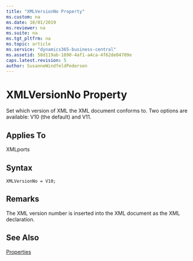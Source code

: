 ```yaml
---
title: "XMLVersionNo Property"
ms.custom: na
ms.date: 10/01/2019
ms.reviewer: na
ms.suite: na
ms.tgt_pltfrm: na
ms.topic: article
ms.service: "dynamics365-business-central"
ms.assetid: 58d119ab-1890-4af1-a4ca-4f62de04709e
caps.latest.revision: 5
author: SusanneWindfeldPedersen
---
```


 

# XMLVersionNo Property
Set which version of XML the XML document conforms to. Two options are available: V10 \(the default\) and V11.  
  
## Applies To  
 XMLports  

## Syntax
```
XMLVersionNo = V10;
```
  
## Remarks  
 The XML version number is inserted into the XML document as the XML declaration.  
  
## See Also  
 [Properties](devenv-properties.md)